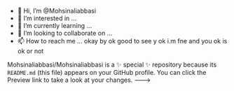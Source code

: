 - 👋 Hi, I’m @Mohsinaliabbasi
- 👀 I’m interested in ...
- 🌱 I’m currently learning ...
- 💞️ I’m looking to collaborate on ...
- 📫 How to reach me ...
okay by ok good to see y
ok i.m fne
and you ok is ok or not

Mohsinaliabbasi/Mohsinaliabbasi is a ✨ special ✨ repository because its `README.md` (this file) appears on your GitHub profile.
You can click the Preview link to take a look at your changes.
--->
